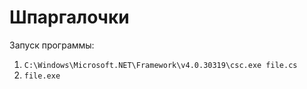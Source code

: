 # Шпаргалочки
Запуск программы:
1. `C:\Windows\Microsoft.NET\Framework\v4.0.30319\csc.exe file.cs`
2. `file.exe`